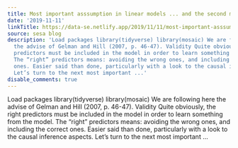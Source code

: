 ```yaml
---
title: Most important asssumption in linear models ... and the second most
date: '2019-11-11'
linkTitle: https://data-se.netlify.app/2019/11/11/most-important-asssumption-in-linear-models/
source: sesa blog
description: 'Load packages library(tidyverse) library(mosaic) We are following here
  the advise of Gelman and Hill (2007, p. 46-47). Validity Quite obviously, the right
  predictors must be included in the model in order to learn something from the model.
  The “right” predictors means: avoiding the wrong ones, and including the correct
  ones. Easier said than done, particularly with a look to the causal inference aspects.
  Let’s turn to the next most important ...'
disable_comments: true
---
```

Load packages library(tidyverse) library(mosaic) We are following here the advise of Gelman and Hill (2007, p. 46-47). Validity Quite obviously, the right predictors must be included in the model in order to learn something from the model. The “right” predictors means: avoiding the wrong ones, and including the correct ones. Easier said than done, particularly with a look to the causal inference aspects. Let’s turn to the next most important ...